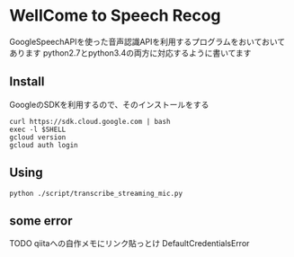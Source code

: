 # WellCome to Speech Recog
GoogleSpeechAPIを使った音声認識APIを利用するプログラムをおいておいてあります
python2.7とpython3.4の両方に対応するように書いてます
## Install
GoogleのSDKを利用するので、そのインストールをする
~~~
curl https://sdk.cloud.google.com | bash
exec -l $SHELL
gcloud version
gcloud auth login
~~~
## Using
~~~
python ./script/transcribe_streaming_mic.py 
~~~

## some error
TODO qiitaへの自作メモにリンク貼っとけ
DefaultCredentialsError
